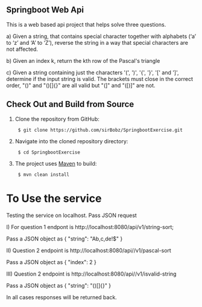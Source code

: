 ## Springboot Web Api

This is a web based api project that helps solve three questions.

a) Given a string, that contains special character together with alphabets (‘a’ to ‘z’ and ‘A’ to ‘Z’), reverse the string in a way that special characters are not affected.

b) Given an index k, return the kth row of the Pascal's triangle

c) Given a string containing just the characters '(', ')', '{', '}', '[' and ']', determine if the input string is valid. The brackets must close in the correct order, "()" and "()[]{}" are all valid but "(]" and "([)]" are not.


## Check Out and Build from Source

1. Clone the repository from GitHub:

		$ git clone https://github.com/sirBobz/SpringbootExercise.git 

2. Navigate into the cloned repository directory:

		$ cd SpringbootExercise

3. The project uses [Maven](http://maven.apache.org/) to build:

		$ mvn clean install
    
# To Use the service 

Testing the service on localhost. Pass JSON request 

I) For question 1 endpont is http://localhost:8080/api/v1/string-sort;
   
   
   Pass a JSON object as  { "string": "Ab,c,de!$" }

II) Question 2 endpoint is http://localhost:8080/api//v1/pascal-sort
  
  
  Pass a JSON object as  { "index": 2 }
   
III) Question 2 endpoint is http://localhost:8080/api//v1/isvalid-string
  
  
  Pass a JSON object as  { "string": "()[]{}" }
   
 In all cases responses will be returned back.
 
 
 
